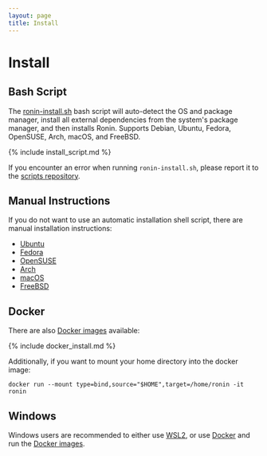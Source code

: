 ```yaml
---
layout: page
title: Install
---
```


# Install

## Bash Script

The [ronin-install.sh] bash script will auto-detect the OS and package manager,
install all external dependencies from the system's package manager, and then
installs Ronin. Supports Debian, Ubuntu, Fedora, OpenSUSE, Arch, macOS, and
FreeBSD.

{% include install_script.md %}

If you encounter an error when running `ronin-install.sh`, please report it to
the [scripts repository].

[scripts repository]: https://github.com/ronin-rb/scripts/issues/new

## Manual Instructions

If you do not want to use an automatic installation shell script, there are
manual installation instructions:

* [Ubuntu](ubuntu/)
* [Fedora](fedora/)
* [OpenSUSE](opensuse/)
* [Arch](arch/)
* [macOS](macos/)
* [FreeBSD](freebsd/)

## Docker

There are also [Docker images] available:

{% include docker_install.md %}

Additionally, if you want to mount your home directory into the docker image:

```shell
docker run --mount type=bind,source="$HOME",target=/home/ronin -it ronin
```

## Windows

Windows users are recommended to either use [WSL2], or use [Docker][Docker on
Windows] and run the [Docker images].

[ronin-install.sh]: https://github.com/ronin-rb/scripts/blob/main/ronin-install.sh
[Docker images]: https://hub.docker.com/r/roninrb/ronin
[WSL2]: https://learn.microsoft.com/en-us/windows/wsl/install
[Docker on Windows]: https://docs.docker.com/desktop/install/windows-install/
